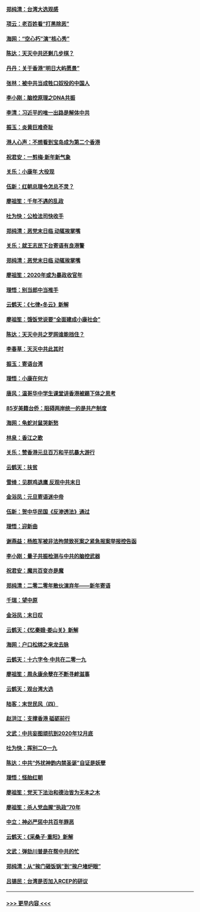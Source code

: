 #### [郑纯清：台湾大选观感](../pages/nsc993/n11786210.md?t=01121702) 
#### [项云：老百姓看“打黑除恶”](../pages/nsc993/n11785398.md?t=01121702) 
#### [海网：“空心朽”演“核心秀”](../pages/nsc993/n11783874.md?t=01121702) 
#### [陈达：天灭中共还剩几步棋？](../pages/nsc993/n11783719.md?t=01121702) 
#### [丹丹：关于香港“明日大屿愿景”](../pages/nsc993/n11783273.md?t=01121702) 
#### [张林：被中共当成牲口奴役的中国人](../pages/nsc993/n11782397.md?t=01121702) 
#### [李小刚：脑控原理之DNA共振](../pages/nsc993/n11780962.md?t=01121702) 
#### [李清：习近平的唯一出路是解体中共](../pages/nsc993/n11780866.md?t=01121702) 
#### [振玉：炎黄巨难奇耻](../pages/nsc993/n11779632.md?t=01121702) 
#### [港人心声：不想看到宝岛成为第二个香港](../pages/nsc993/n11778817.md?t=01121702) 
#### [祝君安：一剪梅‧新年新气象](../pages/nsc993/n11776340.md?t=01121702) 
#### [关乐：小康年 大役现](../pages/nsc993/n11774213.md?t=01121702) 
#### [伍新：红朝总理令怎总不灵？](../pages/nsc993/n11770813.md?t=01121702) 
#### [廖祖笙：千年不遇的乱政](../pages/nsc993/n11770373.md?t=01121702) 
#### [吐为快：公检法司快收手](../pages/nsc993/n11770359.md?t=01121702) 
#### [郑纯清：恶党末日临 动辄挨掌嘴](../pages/nsc993/n11769912.md?t=01121702) 
#### [关乐：就王志民下台寄语有良港警](../pages/nsc993/n11769903.md?t=01121702) 
#### [郑纯清：恶党末日临 动辄挨掌嘴](../pages/nsc993/n11769356.md?t=01121702) 
#### [廖祖笙：2020年或为暴政收官年](../pages/nsc993/n11768216.md?t=01121702) 
#### [理悟：别当郎中当推手](../pages/nsc993/n11768243.md?t=01121702) 
#### [云鹤天：《七律▪冬云》新解](../pages/nsc993/n11768204.md?t=01121702) 
#### [廖祖笙：饿饭党说要“全面建成小康社会”](../pages/nsc993/n11767482.md?t=01121702) 
#### [陈达：天灭中共之罗网谁能挡住？](../pages/nsc993/n11767465.md?t=01121702) 
#### [李春草：天灭中共此其时](../pages/nsc993/n11767452.md?t=01121702) 
#### [振玉：寄语台湾](../pages/nsc993/n11767432.md?t=01121702) 
#### [理悟：小康在何方](../pages/nsc993/n11767394.md?t=01121702) 
#### [唐风：温哥华中学生课堂讲香港被踢下体之思考](../pages/nsc993/n11766848.md?t=01121702) 
#### [85岁美籍台侨：阻碍两岸统一的是共产制度](../pages/nsc993/n11765043.md?t=01121702) 
#### [海网：龟蛇对鼠哭新愁](../pages/nsc993/n11764895.md?t=01121702) 
#### [林泉：香江之歌](../pages/nsc993/n11764415.md?t=01121702) 
#### [关乐：赞香港元旦百万和平抗暴大游行](../pages/nsc993/n11764382.md?t=01121702) 
#### [云鹤天：扶贫](../pages/nsc993/n11764245.md?t=01121702) 
#### [雪绮：见群鸡退鹰  反观中共末日](../pages/nsc993/n11762112.md?t=01121702) 
#### [金浴凤：元旦寄语迷中帝](../pages/nsc993/n11761788.md?t=01121702) 
#### [伍新：贺中华民国《反渗透法》通过](../pages/nsc993/n11761994.md?t=01121702) 
#### [理悟：迎新曲](../pages/nsc993/n11761152.md?t=01121702) 
#### [谢燕益：杨胜军被非法拘禁致死案之紧急报案举报控告函](../pages/nsc993/n11756134.md?t=01121702) 
#### [李小刚：量子共振检测与中共的脑控武器](../pages/nsc993/n11754518.md?t=01121702) 
#### [祝君安：魔共百变亦是魔](../pages/nsc993/n11754469.md?t=01121702) 
#### [郑纯清：二零二零年散伙演弃年——新年寄语](../pages/nsc993/n11754195.md?t=01121702) 
#### [千瑞：望中原](../pages/nsc993/n11754159.md?t=01121702) 
#### [金浴凤：末日叹](../pages/nsc993/n11752359.md?t=01121702) 
#### [云鹤天：《忆秦娥‧娄山关》新解](../pages/nsc993/n11752348.md?t=01121702) 
#### [海网：户口松绑之来龙去脉](../pages/nsc993/n11752328.md?t=01121702) 
#### [云鹤天：十六字令‧中共在二零一九](../pages/nsc993/n11752305.md?t=01121702) 
#### [廖祖笙：周永康余孽在不断寻衅滋事](../pages/nsc993/n11751013.md?t=01121702) 
#### [云鹤天：观台湾大选](../pages/nsc993/n11751007.md?t=01121702) 
#### [陆客：末世民风（四）](../pages/nsc993/n11749203.md?t=01121702) 
#### [赵洪江：支撑香港 砥砺前行](../pages/nsc993/n11748482.md?t=01121702) 
#### [文武：中共妄图顽抗到2020年12月底](../pages/nsc993/n11748446.md?t=01121702) 
#### [吐为快：挥别二O一九](../pages/nsc993/n11748411.md?t=01121702) 
#### [陈达：中共“外扰神韵内禁圣诞”自证是妖孽](../pages/nsc993/n11748226.md?t=01121702) 
#### [理悟：怪胎红朝](../pages/nsc993/n11748206.md?t=01121702) 
#### [廖祖笙：党天下法治和德治皆为无本之木](../pages/nsc993/n11748135.md?t=01121702) 
#### [廖祖笙：杀人党血腥“执政”70年](../pages/nsc993/n11745144.md?t=01121702) 
#### [中立：神必严惩中共百年罪恶](../pages/nsc993/n11744970.md?t=01121702) 
#### [云鹤天：《采桑子‧重阳》新解](../pages/nsc993/n11744948.md?t=01121702) 
#### [文武：弹劾川普是在帮中共的忙](../pages/nsc993/n11744758.md?t=01121702) 
#### [郑纯清：从“挨门砸饭锅”到“挨户堵炉眼”](../pages/nsc993/n11744745.md?t=01121702) 
#### [吕锡民：台湾是否加入RCEP的研议](../pages/nsc993/n11744701.md?t=01121702) 

----
#### [ >>> 更早内容 <<< ](../indexes/nsc993-earlier.md)
